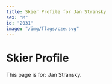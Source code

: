 ```yaml
---
title: Skier Profile for Jan Stransky
sex: "M"
id: "2031"
image: "/img/flags/cze.svg" 
---
```


# Skier Profile

This page is for: Jan Stransky.
    